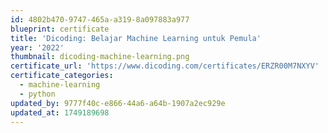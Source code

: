 ```yaml
---
id: 4802b470-9747-465a-a319-8a097883a977
blueprint: certificate
title: 'Dicoding: Belajar Machine Learning untuk Pemula'
year: '2022'
thumbnail: dicoding-machine-learning.png
certificate_url: 'https://www.dicoding.com/certificates/ERZR00M7NXYV'
certificate_categories:
  - machine-learning
  - python
updated_by: 9777f40c-e866-44a6-a64b-1907a2ec929e
updated_at: 1749189698
---
```


